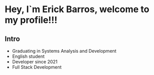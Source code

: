 # Hey, I`m Erick Barros, welcome to my profile!!!

## Intro

- Graduating in Systems Analysis and Development
- English student
- Developer since 2021
- Full Stack Development
